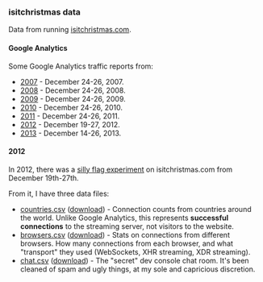 ### isitchristmas data

Data from running [isitchristmas.com](https://isitchristmas.com).

#### Google Analytics

Some Google Analytics traffic reports from:

* [2007](http://isitchristmas.github.io/data/google-analytics/2007.pdf) - December 24-26, 2007.
* [2008](http://isitchristmas.github.io/data/google-analytics/2008.pdf) - December 24-26, 2008.
* [2009](http://isitchristmas.github.io/data/google-analytics/2009.pdf) - December 24-26, 2009.
* [2010](http://isitchristmas.github.io/data/google-analytics/2010.pdf) - December 24-26, 2010.
* [2011](http://isitchristmas.github.io/data/google-analytics/2011.pdf) - December 24-26, 2011.
* [2012](http://isitchristmas.github.io/data/google-analytics/2012.pdf) - December 19-27, 2012.
* [2013](http://isitchristmas.github.io/data/google-analytics/2013.pdf) - December 14-26, 2013.

#### 2012

In 2012, there was a [silly flag experiment](https://konklone.com/post/isitchristmas-dot-com-2012) on isitchristmas.com from December 19th-27th.

From it, I have three data files:

* [countries.csv](2012/countries.csv) ([download](http://isitchristmas.io/data/2012/countries.csv)) - Connection counts from countries around the world. Unlike Google Analytics, this represents **successful connections** to the streaming server, not visitors to the website.
* [browsers.csv](2012/browsers.csv) ([download](http://isitchristmas.io/data/2012/browsers.csv)) - Stats on connections from different browsers. How many connections from each browser, and what "transport" they used (WebSockets, XHR streaming, XDR streaming).
* [chat.csv](2012/chat.csv) ([download](http://isitchristmas.io/data/2012/chat.csv)) - The "secret" dev console chat room. It's been cleaned of spam and ugly things, at my sole and capricious discretion.
